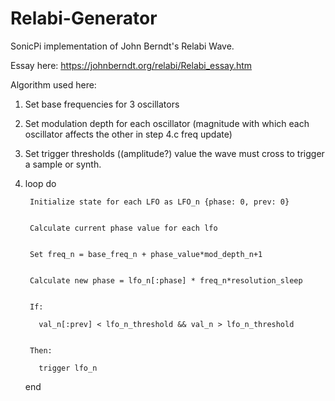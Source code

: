 # Relabi-Generator
SonicPi implementation of John Berndt's Relabi Wave. 

Essay here: https://johnberndt.org/relabi/Relabi_essay.htm

Algorithm used here:

1. Set base frequencies for 3 oscillators
2. Set modulation depth for each oscillator (magnitude with which each oscillator affects the other in step 4.c freq update)
3. Set trigger thresholds ((amplitude?) value the wave must cross to trigger a sample or synth.
4. loop do


        Initialize state for each LFO as LFO_n {phase: 0, prev: 0}

   
        Calculate current phase value for each lfo

   
        Set freq_n = base_freq_n + phase_value*mod_depth_n+1

   
        Calculate new phase = lfo_n[:phase] * freq_n*resolution_sleep

   
        If:

          val_n[:prev] < lfo_n_threshold && val_n > lfo_n_threshold

   
        Then:
   
          trigger lfo_n

   
   end

